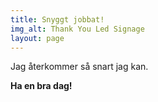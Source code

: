 ```yaml
---
title: Snyggt jobbat!
img_alt: Thank You Led Signage
layout: page
---
```

Jag återkommer så snart jag kan.

**Ha en bra dag!**
